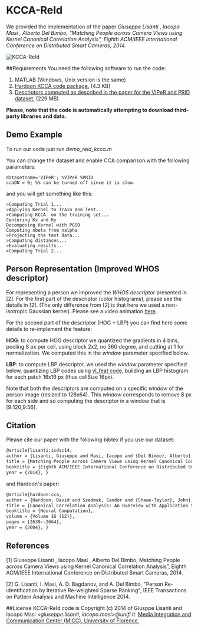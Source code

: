 KCCA-ReId
========

We provided the implementation of the paper  _Giuseppe Lisanti , Iacopo Masi , Alberto Del Bimbo, "Matching People across Camera Views using Kernel Canonical Correlation Analysis”, Eighth ACM/IEEE International Conference on Distributed Smart Cameras, 2014._

![KCCA-ReId](http://www.micc.unifi.it/masi/kcca.png)

##Requirements 
You need the following software to run the code:

1. MATLAB (Windows, Unix version is the same)
2. [Hardoon KCCA code package.](http://www.davidroihardoon.com/Professional/Code_files/kcca_package.tar.gz) (4.3 KB)
3. [Descriptors computed as described in the paper for the VIPeR and PRID dataset.](http://www.micc.unifi.it/lisanti/downloads/kccareid_data.zip) (229 MB)

**Please, note that the code is automatically attempting to download third-party libraries and data.**

## Demo Example
To run our code just run _demo_reid_kcca.m_
	
You can change the dataset and enable CCA comparison with the following parameters:

  	datasetname='VIPeR'; %VIPeR %PRID
  	ccaON = 0; %% can be turned off since it is slow.
  	
and you will get something like this:

	>Computing Trial 1...
	>Applying Kernel to Train and Test...
	>Computing KCCA  on the training set...
	Centering Kx and Ky
	Decomposing Kernel with PGSO
	Computing nbeta from nalpha
	>Projecting the test data...
	>Computing distances...
	>Evaluating results...
	>Computing Trial 2...

## Person Representation (Improved WHOS descriptor)

For representing a person we improved the _WHOS descriptor_ presented
in [2]. For the first part of the descriptor (color histograms),
please see the details in [2]. (The only difference from [2] is that
here we used a non-isotropic Gaussian kernel). Please see a video animation [here](http://www.micc.unifi.it/lisanti/source-code/whos/).

For the second part of the descriptor (HOG + LBP) you can find here
some details to re-implement the feature:

**HOG**: to compute HOG descriptor we quantized the gradients in 4
bins, pooling 8 px per cell, using block 2x2, no 360 degree, and
cutting at 1 for normalization. We computed this in the _window_
parameter specified below.

**LBP**: to compute LBP descriptor, we used the _window_ parameter
specified below, quantizing LBP codes using [vl_feat code](http://www.vlfeat.org/matlab/vl_lbp.html), building an
LBP histogram for each patch 16x16 px (thus cellSize 16px).

Note that both the descriptors are computed on a specific _window_ of
the person image (resized to 128x64). This _window_ corresponds to
remove 8 px for each side and so computing the descriptor in a window
that is [9:120,9:56].


## Citation

Please cite our paper with the following bibtex if you use our dataset:

``` latex
@article{lisanti:icdsc14,
author = {Lisanti, Giuseppe and Masi, Iacopo and {Del Bimbo}, Alberto},
title = {Matching People across Camera Views using Kernel Canonical Correlation Analysis},
booktitle = {Eighth ACM/IEEE International Conference on Distributed Smart Cameras},
year = {2014}, }
``` 

and Hardoon's paper:

``` latex
@article{hardoon:cca,
author = {Hardoon, David and Szedmak, Sandor and {Shawe-Taylor}, John},
title = {Canonical Correlation Analysis: An Overview with Application to Learning Methods},
booktitle = {Neural Computation},
volume = {Volume 16 (12)},
pages = {2639--2664},
year = {2004}, }
```


## References

[1] Giuseppe Lisanti , Iacopo Masi , Alberto Del Bimbo, Matching People across Camera Views using Kernel Canonical Correlation Analysis”, Eighth ACM/IEEE International Conference on Distributed Smart Cameras, 2014.

[2] G. Lisanti, I. Masi, A. D. Bagdanov, and A. Del Bimbo, "Person Re-identification by Iterative Re-weighted Sparse Ranking", IEEE Transactions on Pattern Analysis and Machine Intelligence 2014.

##License
KCCA-ReId code is Copyright (c) 2014 of  Giusppe Lisanti and Iacopo Masi *\<giuseppe.lisanti, iacopo.masi\>@unifi.it*.
[Media Integration and Communication Center (MICC), University of Florence. ](http://www.micc.unifi.it/vim)

